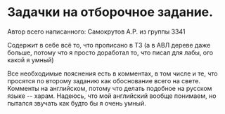 # Задачки на отборочное задание.  
Автор всего написанного: Самокрутов А.Р. из группы 3341

Содержит в себе всё то, что прописано в ТЗ (а в АВЛ дереве даже больше, потому что я просто доработал то, что писал для лабы, ого какой я умный)

Все необходимые пояснения есть в комментах, в том числе и те, что просятся по второму заданию как обоснование всего на свете. 
Комменты на английском, потому что делать подобное на русском языке -- харам. Надеюсь, что мой английский вообще понимаем, но пытался звучать как будто бы я очень умный.
